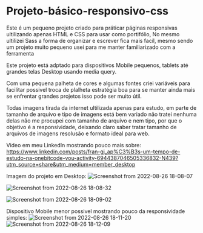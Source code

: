 # Projeto-básico-responsivo-css


Este é um pequeno projeto criado para práticar páginas responsivas ultilizando apenas HTML e CSS para usar como portifólio,
No mesmo ultilizei Sass a forma de organizar e escrever fica mais facíl, mesmo sendo um projeto muito pequeno usei para me manter familiarizado com a ferramenta

Este projeto está adptado para dispositivos Mobile pequenos, tablets até grandes telas Desktop usando media query.

Com uma pequena palheta de cores e algumas fontes criei variáveis para facilitar possivel troca de plalheta estratégia boa para se manter
ainda mais se enfrentar grandes projetos isso pode ser muito útil.

Todas imagens tirada da internet ultilizada apenas para estudo, em parte de tamanho de arquivo e tipo de imagens está bem variado não tratei nenhuma delas
não me procupei com tamanho de arquivo  e nem tipo, por que o objetivo é a responsividade, deixando claro saber tratar tamanho de arquivos de imagens resolusão
e formato ideal para web.

Video em meu LinkedIn mostrando pouco mais sobre: https://www.linkedin.com/posts/fran-gj_ap%C3%B3s-um-tempo-de-estudo-na-onebitcode-vou-activity-6944387046505336832-N439?utm_source=share&utm_medium=member_desktop


Imagem do projeto em Desktop:
![Screenshot from 2022-08-26 18-08-07](https://user-images.githubusercontent.com/97806169/186991671-ac00c9ec-af4b-4924-85ec-1c99ea35e417.png)

![Screenshot from 2022-08-26 18-08-32](https://user-images.githubusercontent.com/97806169/186991766-4797d805-3f2c-4c46-a840-dbaad8bdd9c0.png)

![Screenshot from 2022-08-26 18-09-02](https://user-images.githubusercontent.com/97806169/186991779-df5ba668-c60b-433e-8992-f659662f0f29.png)

Dispositivo Mobile menor possivel mostrando pouco da responsividade simples:
![Screenshot from 2022-08-26 18-11-20](https://user-images.githubusercontent.com/97806169/186991897-93500ee8-ef41-4638-9403-f943d6ae1c6a.png)
![Screenshot from 2022-08-26 18-12-09](https://user-images.githubusercontent.com/97806169/186991922-5e6127a5-9d9e-415a-a510-676ed0d50ef4.png)


